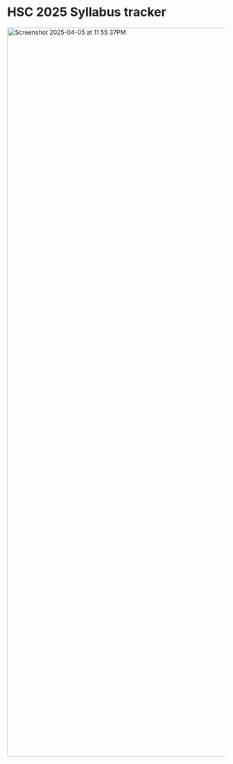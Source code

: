 # HSC 2025 Syllabus tracker

<img width="1678" alt="Screenshot 2025-04-05 at 11 55 37PM" src="https://github.com/user-attachments/assets/45a180d5-4622-4d87-8188-51cfca6e1bad" />
